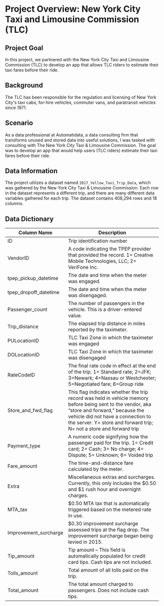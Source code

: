 # Project Overview: New York City Taxi and Limousine Commission (TLC)

## Project Goal
In this project, we partnered with the New York City Taxi and Limousine Commission (TLC) to develop an app that allows TLC riders to estimate their taxi fares before their ride.

## Background
The TLC has been responsible for the regulation and licensing of New York City's taxi cabs, for-hire vehicles, commuter vans, and paratransit vehicles since 1971.

## Scenario
As a data professional at Automatidata, a data consulting firm that transforms unused and stored data into useful solutions, I was tasked with consulting with The New York City Taxi & Limousine Commission. The goal was to develop an app that would help users (TLC riders) estimate their taxi fares before their ride.

## Data Information
The project utilizes a dataset named `2017_Yellow_Taxi_Trip_Data`, which was gathered by the New York City Taxi & Limousine Commission. Each row in the dataset represents a different trip, and there are many different data variables gathered for each trip. The dataset contains 408,294 rows and 18 columns.

## Data Dictionary

| Column Name             | Description |
|-------------------------|-------------|
| ID                      | Trip identification number |
| VendorID                | A code indicating the TPEP provider that provided the record. 1= Creative Mobile Technologies, LLC; 2= VeriFone Inc. |
| tpep_pickup_datetime    | The date and time when the meter was engaged. |
| tpep_dropoff_datetime   | The date and time when the meter was disengaged. |
| Passenger_count         | The number of passengers in the vehicle. This is a driver-entered value. |
| Trip_distance           | The elapsed trip distance in miles reported by the taximeter. |
| PULocationID            | TLC Taxi Zone in which the taximeter was engaged |
| DOLocationID            | TLC Taxi Zone in which the taximeter was disengaged |
| RateCodeID              | The final rate code in effect at the end of the trip. 1= Standard rate; 2=JFK; 3=Newark; 4=Nassau or Westchester; 5=Negotiated fare; 6=Group ride |
| Store_and_fwd_flag      | This flag indicates whether the trip record was held in vehicle memory before being sent to the vendor, aka “store and forward,” because the vehicle did not have a connection to the server. Y= store and forward trip; N= not a store and forward trip |
| Payment_type            | A numeric code signifying how the passenger paid for the trip. 1= Credit card; 2= Cash; 3= No charge; 4= Dispute; 5= Unknown; 6= Voided trip |
| Fare_amount             | The time-and-distance fare calculated by the meter. |
| Extra                   | Miscellaneous extras and surcharges. Currently, this only includes the $0.50 and $1 rush hour and overnight charges. |
| MTA_tax                 | $0.50 MTA tax that is automatically triggered based on the metered rate in use. |
| Improvement_surcharge   | $0.30 improvement surcharge assessed trips at the flag drop. The improvement surcharge began being levied in 2015. |
| Tip_amount              | Tip amount – This field is automatically populated for credit card tips. Cash tips are not included. |
| Tolls_amount            | Total amount of all tolls paid on the trip. |
| Total_amount            | The total amount charged to passengers. Does not include cash tips. |
